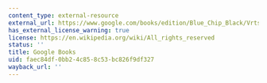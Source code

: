 ```yaml
---
content_type: external-resource
external_url: https://www.google.com/books/edition/Blue_Chip_Black/VrtsN_iGwdoC?hl=en&gbpv=1
has_external_license_warning: true
license: https://en.wikipedia.org/wiki/All_rights_reserved
status: ''
title: Google Books
uid: faec84df-0bb2-4c85-8c53-bc826f9df327
wayback_url: ''
---
```

